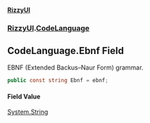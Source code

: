 #### [RizzyUI](index 'index')
### [RizzyUI](RizzyUI 'RizzyUI').[CodeLanguage](RizzyUI.CodeLanguage 'RizzyUI.CodeLanguage')

## CodeLanguage.Ebnf Field

EBNF (Extended Backus–Naur Form) grammar.

```csharp
public const string Ebnf = ebnf;
```

#### Field Value
[System.String](https://docs.microsoft.com/en-us/dotnet/api/System.String 'System.String')
